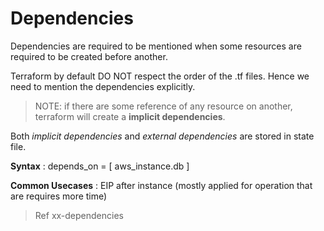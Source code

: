 # Dependencies

Dependencies are required to be mentioned when some resources are required to be created before another.

Terraform by default DO NOT respect the order of the .tf files. Hence we need to mention the dependencies explicitly.

>NOTE: if there are some reference of any resource on another, terraform will create a **implicit dependencies**.

Both *implicit dependencies* and *external dependencies* are stored in state file.

**Syntax** : depends_on = [ aws_instance.db ]

**Common Usecases** : EIP after instance (mostly applied for operation that are requires more time)

> Ref xx-dependencies

